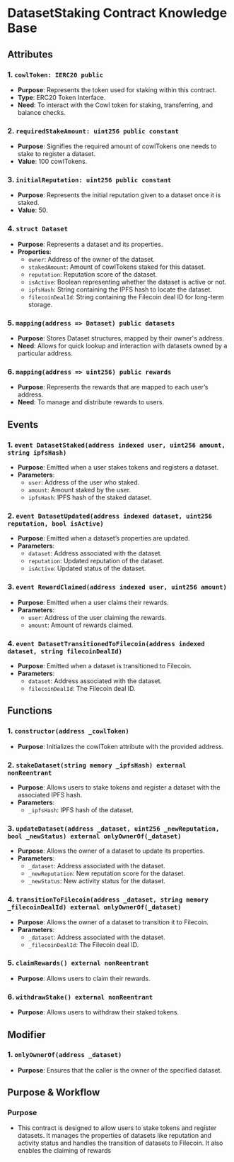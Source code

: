 # DatasetStaking Contract Knowledge Base

## Attributes

### 1. `cowlToken: IERC20 public`

- **Purpose**: Represents the token used for staking within this contract.
- **Type**: ERC20 Token Interface.
- **Need**: To interact with the Cowl token for staking, transferring, and balance checks.

### 2. `requiredStakeAmount: uint256 public constant`

- **Purpose**: Signifies the required amount of cowlTokens one needs to stake to register a dataset.
- **Value**: 100 cowlTokens.

### 3. `initialReputation: uint256 public constant`

- **Purpose**: Represents the initial reputation given to a dataset once it is staked.
- **Value**: 50.

### 4. `struct Dataset`

- **Purpose**: Represents a dataset and its properties.
- **Properties**:
  - `owner`: Address of the owner of the dataset.
  - `stakedAmount`: Amount of cowlTokens staked for this dataset.
  - `reputation`: Reputation score of the dataset.
  - `isActive`: Boolean representing whether the dataset is active or not.
  - `ipfsHash`: String containing the IPFS hash to locate the dataset.
  - `filecoinDealId`: String containing the Filecoin deal ID for long-term storage.

### 5. `mapping(address => Dataset) public datasets`

- **Purpose**: Stores Dataset structures, mapped by their owner's address.
- **Need**: Allows for quick lookup and interaction with datasets owned by a particular address.

### 6. `mapping(address => uint256) public rewards`

- **Purpose**: Represents the rewards that are mapped to each user’s address.
- **Need**: To manage and distribute rewards to users.

## Events

### 1. `event DatasetStaked(address indexed user, uint256 amount, string ipfsHash)`

- **Purpose**: Emitted when a user stakes tokens and registers a dataset.
- **Parameters**:
  - `user`: Address of the user who staked.
  - `amount`: Amount staked by the user.
  - `ipfsHash`: IPFS hash of the staked dataset.

### 2. `event DatasetUpdated(address indexed dataset, uint256 reputation, bool isActive)`

- **Purpose**: Emitted when a dataset’s properties are updated.
- **Parameters**:
  - `dataset`: Address associated with the dataset.
  - `reputation`: Updated reputation of the dataset.
  - `isActive`: Updated status of the dataset.

### 3. `event RewardClaimed(address indexed user, uint256 amount)`

- **Purpose**: Emitted when a user claims their rewards.
- **Parameters**:
  - `user`: Address of the user claiming the rewards.
  - `amount`: Amount of rewards claimed.

### 4. `event DatasetTransitionedToFilecoin(address indexed dataset, string filecoinDealId)`

- **Purpose**: Emitted when a dataset is transitioned to Filecoin.
- **Parameters**:
  - `dataset`: Address associated with the dataset.
  - `filecoinDealId`: The Filecoin deal ID.

## Functions

### 1. `constructor(address _cowlToken)`

- **Purpose**: Initializes the cowlToken attribute with the provided address.

### 2. `stakeDataset(string memory _ipfsHash) external nonReentrant`

- **Purpose**: Allows users to stake tokens and register a dataset with the associated IPFS hash.
- **Parameters**:
  - `_ipfsHash`: IPFS hash of the dataset.

### 3. `updateDataset(address _dataset, uint256 _newReputation, bool _newStatus) external onlyOwnerOf(_dataset)`

- **Purpose**: Allows the owner of a dataset to update its properties.
- **Parameters**:
  - `_dataset`: Address associated with the dataset.
  - `_newReputation`: New reputation score for the dataset.
  - `_newStatus`: New activity status for the dataset.

### 4. `transitionToFilecoin(address _dataset, string memory _filecoinDealId) external onlyOwnerOf(_dataset)`

- **Purpose**: Allows the owner of a dataset to transition it to Filecoin.
- **Parameters**:
  - `_dataset`: Address associated with the dataset.
  - `_filecoinDealId`: The Filecoin deal ID.

### 5. `claimRewards() external nonReentrant`

- **Purpose**: Allows users to claim their rewards.

### 6. `withdrawStake() external nonReentrant`

- **Purpose**: Allows users to withdraw their staked tokens.

## Modifier

### 1. `onlyOwnerOf(address _dataset)`

- **Purpose**: Ensures that the caller is the owner of the specified dataset.

## Purpose & Workflow

### Purpose

- This contract is designed to allow users to stake tokens and register datasets. It manages the properties of datasets like reputation and activity status and handles the transition of datasets to Filecoin. It also enables the claiming of rewards
